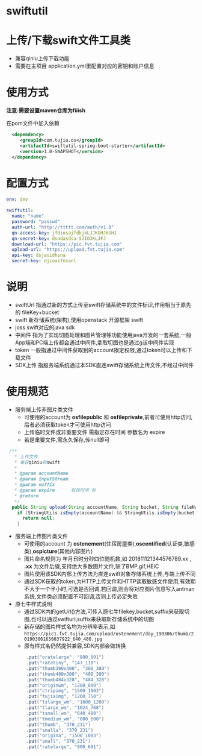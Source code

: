 # swiftutil

# 上传/下载swift文件工具类

- 兼容qiniu上传下载功能
- 需要在主项目 application.yml里配置对应的密钥和账户信息

# 使用方式

**注意:需要设置maven仓库为fiiish**

在pom文件中加入依赖
```xml
  <dependency>
     <groupId>com.tujia.os</groupId>
     <artifactId>swiftutil-spring-boot-starter</artifactId>
     <version>1.0-SNAPSHOT</version>
  </dependency>
```


# 配置方式

```yaml
env: dev

swiftutil:
  name: "name"
  password: "passwd"
  auth-url: "http://ttttt.com/auth/v1.0"
  qn-access-key: jfdiosajfdkjkLJJKGHJKGHJ
  qn-secret-key: dsadasdsa-SJIOJKLJFJ
  download-url: "https://pic.fvt.tujia.com"
  upload-url: "https://upload.fvt.tujia.com"
  api-key: dsjaoidhsna
  secret-key: djioasfnsanl
```

# 说明
- swiftUrl 指通过新的方式上传至swift存储系统中的文件标识,作用相当于原先的 fileKey+bucket
- swift 新存储系统(架构),使用openstack 开源框架 swift
- joss swift对应的java sdk
- 中间件 指为了实现切图处理和图片管理等功能使用java开发的一套系统,一般App端和PC端上传都会通过中间件,拿取切图也是通过g该中间件实现
- token 一般指通过中间件获取到的account限定权限,通过token可以上传和下载文件
- SDK上传 指服务端系统通过本SDK直连swift存储系统上传文件,不经过中间件

# 使用规范

- 服务端上传非图片类文件
  - 可使用的account为 **osfilepublic** 和 **osfileprivate**,前者可使用http访问,后者必须获取token才可使用http访问
  - 上传临时文件或非重要文件 需指定存在时间 参数名为 expire
  - 若是重要文件,需永久保存,传null即可
```java
 /**
   * 上传文件
   * 兼容qiniu和swift
   *
   * @param accountName
   * @param inputStream
   * @param suffix
   * @param expire      有效时间 秒
   * @return
   */
  public String upload(String accountName, String bucket, String fileName, InputStream inputStream, String suffix, Long expire) {
    if (StringUtils.isEmpty(accountName) && StringUtils.isEmpty(bucket)) {
      return null;
    }
```
- 服务端上传图片类文件
  - 可使用的account 为 **ostenement**(住宿房屋类),**oscentified**(认证类,敏感类),**ospicture**(其他内容图片)
  - 图片命名规则为 年月日时分秒四位随机数,如 201811121344576789.xx , **.xx** 为文件后缀,支持绝大多数图片文件,除了BMP,gif,HEIC
  - 图片使用该SDK内部上传方法为直连swift对象存储系统上传,与端上传不同
  - 通过SDK获取的token,为HTTP上传文件和HTTP读取敏感文件使用,有效期不大于一个半小时,可选是否回调,若回调,则会将对应图片信息写入antman系统,文件类必须配置不可回调,否则上传必定失败
- 原七牛样式说明
  - 通过SDK内的getUrl()方法,可传入原七牛filekey,bucket,suffix来获取切图,也可以通过swifturl,suffix来获取新存储系统中的切图
  - 新存储的图片样式名均为分辨率表示,如```https://pic1.fvt.tujia.com/upload/ostenement/day_190306/thumb/201903061656037922_640_480.jpg```
  - 原有样式名仍然提供兼容,SDK内部会做转换
  ```java
      .put("oratelarge", "800_601")
      .put("ratetiny", "147_110")
      .put("thumb300x300", "300_300")
      .put("thumb400x300", "400_300")
      .put("thumb484x328", "484_328")
      .put("originwm", "1280_800")
      .put("ctripimg", "1500_1003")
      .put("tujiaimg", "1200_750")
      .put("tslarge_wm", "1600_1200")
      .put("tlarge_wm", "1024_768")
      .put("tsmall_wm", "640_480")
      .put("tmedium_wm", "800_600")
      .put("thumb", "370_231")
      .put("smalla", "370_231")
      .put("origina", "1500_1003")
      .put("small", "370_231")
      .put("ratelarge", "800_601")
  ```
  
